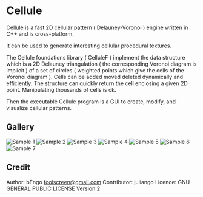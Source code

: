 # Cellule

Cellule is a fast 2D cellular pattern ( Delauney-Voronoi ) engine written in C++ and is cross-platform. 

It can be used to generate interesting cellular procedural textures.

The Cellule foundations library ( CelluleF ) implement the data structure which is a 2D Delauney triangulation ( the corresponding Voronoi diagram is implicit ) of a set of circles ( weighted points which give the cells of the Voronoi diagram ). 
Cells can be added moved deleted dynamically and efficiently. 
The structure can quickly return the cell enclosing a given 2D point. 
Manipulating thousands of cells is ok. 

Then the executable Cellule program is a GUI to create, modify, and visualize cellular patterns. 

## Gallery
![Sample 1](https://juliango202.github.io/img/cellule/snap1_th.png)
![Sample 2](https://juliango202.github.io/img/cellule/snap2_th.png)
![Sample 3](https://juliango202.github.io/img/cellule/snap3_th.png)
![Sample 4](https://juliango202.github.io/img/cellule/snap4_th.png)
![Sample 5](https://juliango202.github.io/img/cellule/snap5_th.png)
![Sample 6](https://juliango202.github.io/img/cellule/snap6_th.png)
![Sample 7](https://juliango202.github.io/img/cellule/snap7_th.png)


## Credit
Author: bEngo  foolscreen@gmail.com
Contributor: juliango
Licence: GNU GENERAL PUBLIC LICENSE Version 2
